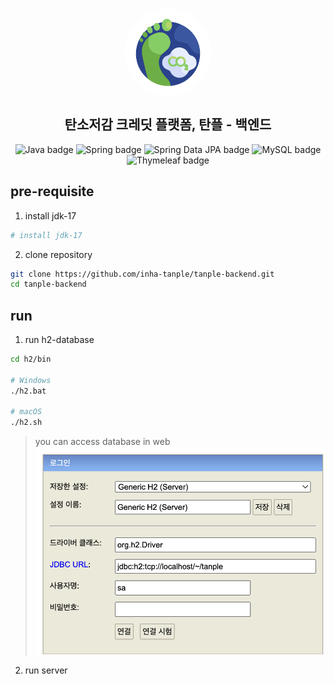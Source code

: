 <div align="center">
  <br>
<p align="center" width="100%">
    <img src="docs/images/logo.png" alt="tanple icon" style="width: 140px; height:140px; display: block; margin: auto; border-radius: 80%;">
</p>
  <h2>탄소저감 크레딧 플랫폼, 탄플 - 백엔드</h2></hr>
  <p align="center">
    <img src="https://img.shields.io/badge/Java-ED8B00?style=flat-square&logo=openjdk&logoColor=white" alt="Java badge">
    <img src="https://img.shields.io/badge/Spring-6DB33F?style=flat-square&logo=Spring&logoColor=white" alt="Spring badge">
    <img src="https://img.shields.io/badge/Spring_Data_JPA-6DB33F?style=flat-square&logo=Spring&logoColor=white" alt="Spring Data JPA badge">
    <img src="https://img.shields.io/badge/MySQL-4479A1?style=flat-square&logo=MySQL&logoColor=white" alt="MySQL badge">
    <img src="https://img.shields.io/badge/Thymeleaf-005F0F?style=flat-square&logo=Thymeleaf&logoColor=white" alt="Thymeleaf badge">
</div>
</div>


## pre-requisite

1. install jdk-17
```bash
# install jdk-17
```

2. clone repository
```bash
git clone https://github.com/inha-tanple/tanple-backend.git
cd tanple-backend
```

## run

1. run h2-database

```bash
cd h2/bin

# Windows
./h2.bat

# macOS
./h2.sh
```

> you can access database in web ![alt text](docs/images/h2-setup.png)

2. run server
